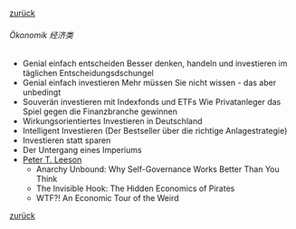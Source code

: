 [zurück](生活/书籍/bueche)

###### Ökonomik 经济类

- Genial einfach entscheiden Besser denken, handeln und investieren im täglichen Entscheidungsdschungel
- Genial einfach investieren Mehr müssen Sie nicht wissen - das aber unbedingt
- Souverän investieren mit Indexfonds und ETFs Wie Privatanleger das Spiel gegen die Finanzbranche gewinnen
- Wirkungsorientiertes Investieren in Deutschland
- Intelligent Investieren (Der Bestseller über die richtige Anlagestrategie)
- Investieren statt sparen
- Der Untergang eines Imperiums
- [Peter T. Leeson](https://en.wikipedia.org/wiki/Peter_Leeson)
  - Anarchy Unbound: Why Self-Governance Works Better Than You Think
  - The Invisible Hook: The Hidden Economics of Pirates
  - WTF?! An Economic Tour of the Weird



[zurück](生活/书籍/bueche)